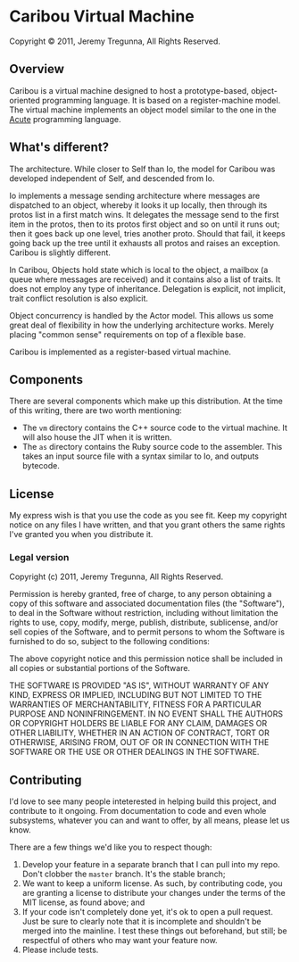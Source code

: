 # Caribou Virtual Machine
Copyright © 2011, Jeremy Tregunna, All Rights Reserved.

## Overview

Caribou is a virtual machine designed to host a prototype-based, object-oriented programming language. It is based on a register-machine model. The virtual machine implements an object model similar to the one in the [Acute](http://acute.srcd.mp/) programming language.

## What's different?

The architecture. While closer to Self than Io, the model for Caribou was developed independent of Self, and descended from Io.

Io implements a message sending architecture where messages are dispatched to an object, whereby it looks it up locally, then through its protos list in a first match wins. It delegates the message send to the first item in the protos, then to its protos first object and so on until it runs out; then it goes back up one level, tries another proto. Should that fail, it keeps going back up the tree until it exhausts all protos and raises an exception. Caribou is slightly different.

In Caribou, Objects hold state which is local to the object, a mailbox (a queue where messages are received) and it contains also a list of traits. It does not employ any type of inheritance. Delegation is explicit, not implicit, trait conflict resolution is also explicit.

Object concurrency is handled by the Actor model. This allows us some great deal of flexibility in how the underlying architecture works. Merely placing "common sense" requirements on top of a flexible base.

Caribou is implemented as a register-based virtual machine.

## Components

There are several components which make up this distribution. At the time of this writing, there are two worth mentioning:

* The `vm` directory contains the C++ source code to the virtual machine. It will also house the JIT when it is written.
* The `as` directory contains the Ruby source code to the assembler. This takes an input source file with a syntax similar to Io, and outputs bytecode.

## License

My express wish is that you use the code as you see fit. Keep my copyright notice on any files I have written, and that you grant others the same rights I've granted you when you distribute it.

### Legal version

Copyright (c) 2011, Jeremy Tregunna, All Rights Reserved.

Permission is hereby granted, free of charge, to any person obtaining
a copy of this software and associated documentation files (the
"Software"), to deal in the Software without restriction, including
without limitation the rights to use, copy, modify, merge, publish,
distribute, sublicense, and/or sell copies of the Software, and to
permit persons to whom the Software is furnished to do so, subject to
the following conditions:

The above copyright notice and this permission notice shall be
included in all copies or substantial portions of the Software.

THE SOFTWARE IS PROVIDED "AS IS", WITHOUT WARRANTY OF ANY KIND,
EXPRESS OR IMPLIED, INCLUDING BUT NOT LIMITED TO THE WARRANTIES OF
MERCHANTABILITY, FITNESS FOR A PARTICULAR PURPOSE AND
NONINFRINGEMENT. IN NO EVENT SHALL THE AUTHORS OR COPYRIGHT HOLDERS BE
LIABLE FOR ANY CLAIM, DAMAGES OR OTHER LIABILITY, WHETHER IN AN ACTION
OF CONTRACT, TORT OR OTHERWISE, ARISING FROM, OUT OF OR IN CONNECTION
WITH THE SOFTWARE OR THE USE OR OTHER DEALINGS IN THE SOFTWARE.

## Contributing

I'd love to see many people inteterested in helping build this project, and contribute to it ongoing. From documentation to code and even whole subsystems, whatever you can and want to offer, by all means, please let us know.

There are a few things we'd like you to respect though:

1. Develop your feature in a separate branch that I can pull into my repo. Don't clobber the `master` branch. It's the stable branch;
2. We want to keep a uniform license. As such, by contributing code, you are granting a license to distribute your changes under the terms of the MIT license, as found above; and
3. If your code isn't completely done yet, it's ok to open a pull request. Just be sure to clearly note that it is incomplete and shouldn't be merged into the mainline. I test these things out beforehand, but still; be respectful of others who may want your feature now.
4. Please include tests.
